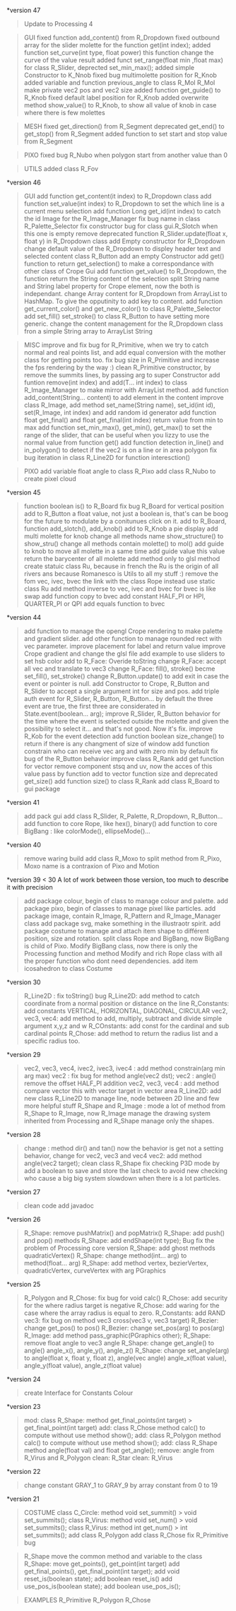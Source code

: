\*version 47
> Update to Processing 4

> GUI
> fixed function add_content() from R_Dropdown
> fixed outbound array for the slider molette for the function get(int index);
> added function set_curve(int type, float power) this function change the curve of the value result
> added funct set_range(float min ,float max) for class R_Slider, deprected set_min_max();
> added simple Constructor to K_Nnob
> fixed bug multimolette position for R_Knob
> added variable and function previous_angle to class R_Mol
> R_Mol make private vec2 pos and vec2 size
> added function get_guide() to R_Knob
> fixed default label position for R_Knob
> added overwrite method show_value() to R_Knob, to show all value of knob in case where there is few molettes

>MESH
> fixed get_direction() from R_Segment
> deprecated get_end() to get_stop() from R_Segment
> added function to set start and stop value from R_Segment


> PIXO
> fixed bug R_Nubo when polygon start from another value than 0

> UTILS
> added class R_Fov


\*version 46

> GUI
> add function get_content(it index) to R_Dropdown class
> add function set_value(int index) to R_Dropdown to set the which line is a current menu selection
> add function Long get_id(int index) to catch the id Image for the R_Image_Manager
> fix bug name in class R_Palette_Selector
> fix constructor bug for class gui.R_Slotch when this one is empty
> remove deprecated function R_Slider.update(float x, float y) in R_Dropdown class
> add Empty constructor for R_Dropdown
> change default value of the R_Dropdown to displey header text and selected content
> class R_Button add an empty Constructor
> add get() function to return get_selection() to make a correspondance with other class of Crope Gui
> add function get_value() to R_Dropdown, the function return the String content of the selection
> split String name and String label property for Crope element, now the both is independant.
> change Array content for R_Dropdown from ArrayList to HashMap. To give the opputinity to add key to content.
> add function get_current_color() and get_new_color() to class R_Palette_Selector
> add set_fill() set_stroke() to class R_Button to have setting more generic.
> change the content management for the R_Dropdown class fron a simple String array to ArrayList String

> MISC
> improve and fix bug for R_Primitive, when we try to catch normal and real points list, and add equal conversion with the mother class for getting points too.
> fix bug size in R_Primitive and increase the fps rendering by the way :)
> clean R_Primitive constructor, by remove the summits lines, by passing arg to super Constructor
> add funtion remove(int index) and add(T... int index) to class R_Image_Manager to make mirror with ArrayList method.
> add function add_content(String... content) to add element in the content
> improve class R_Image, add method set_name(String name), set_id(int id), set(R_Image, int index) and add random id generator
> add function float get_final() and float get_final(int index) return value from min to max
> add function set_min_max(), get_min(), get_max() to set the range of the slider, that can be useful when you lizzy to use the normal value from function get()
> add function detection in_line() and in_polygon() to detect if the vec2 is on a line or in area polygon
> fix bug iteration in class R_Line2D for function interesction()

> PIXO
> add variable float angle to class R_Pixo
> add class R_Nubo to create pixel cloud

\*version 45

> function boolean is() to R_Board
> fix bug R_Board for vertical position
> add to R_Button a float value, not just a boolean is, that's can be boog for the future to modulate by a conitunues click on it.
> add to R_Board, function add_slotch(), add_knob()
> add to R_Knob a pie display
> add multi molette for knob
> change all methods name show_structure() to show_stru()
> change all methods contain molette() to mol()
> add guide to knob to move all molette in a same time
> add guide value this value return the barycenter of all molette
> add method only to glsl method
> create statuic class Ru, because in french the Ru is the origin of all rivers ans because Romanesco is Utils to all my stuff :)
> remove the fom vec, ivec, bvec the link with the class Rope instead use static class Ru
> add method inverse to vec, ivec and bvec for bvec is like swap
> add function copy to bvec
> add constant HALF_PI or HPI, QUARTER_PI or QPI
> add equals function to bvec

\*version 44

> add function to manage the opengl Crope rendering to make palette and gradient slider.
> add other function to manage rounded rect with vec parameter.
> improve placement for label and return value
> improve Crope gradient and change the glsl file
> add example to use sliders to set hsb color
> add to R_Face: Overide toString
> change R_Face: accept all vec and translate to vec3
> change R_Face: fill(), stroke() becme set_fill(), set_stroke()
> change R_Button.update() to add exit in case the event or pointer is null.
> add Constructor to Crope, R_Button and R_Slider to accept a single argument int for size and pos.
> add triple auth event for R_Slider, R_Button, R_Button... by default the three event are true, the first three are considerated in State.event(boolean... arg);
> improve R_Slider, R_Button behavior for the time where the event is selected outside the molette and given the possibility to select it... and that's not good. Now it's fix.
> improve R_Kob for the event detection
> add function boolean size_change() to return if there is any changment of size of window
> add function constrain who can receive vec arg and with zero min by default
> fix bug of the R_Button behavior
> improve class R_Rank
> add get function for vector
> remove component stsq and uv, now the acces of this value pass by function
> add to vector function size and deprecated get_size()
> add function size() to class R_Rank
> add class R_Board to gui package

\*version 41

> add pack gui
> add class R_Slider, R_Palette, R_Dropdown, R_Button...
> add function to core Rope, like hex(), binary()
> add function to core BigBang : like colorMode(), ellipseMode()...

\*version 40

> remove waring build
> add class R_Moxo to split method from R_Pixo, Moxo name is a contraxion of Pixo and Motion

\*version 39 < 30
A lot of work between those version, too much to describe it with precision

> add package colour, begin of class to manage colour and palette.
> add package pixo, begin of classes to manage pixel like particles.
> add package image, contain R_Image, R_Pattern and R_Image_Manager class
> add package svg, make something in the illustraotr spirit.
> add package costume to manage and attach item shape to différent position, size and rotation.
> split class Rope and BigBang, now BigBang is child of Pixo.
> Modify BigBang class, now there is only the Processing function and method
> Modify and rich Rope class with all the proper function who dont need dependencies.
> add item icosahedron to class Costume

\*version 30

> R_Line2D : fix toString() bug
> R_Line2D: add method to catch coordinate from a normal position or distance on the line
> R_Constants: add constants VERTICAL, HORIZONTAL, DIAGONAL, CIRCULAR
> vec2, vec3, vec4: add method to add, multiply, subtract and divide simple argument x,y,z and w
> R_COnstants: add const for the cardinal and sub cardinal points
> R_Chose: add method to return the radius list and a specific radius too.

\*version 29

> vec2, vec3, vec4, ivec2, ivec3, ivec4 : add method constrain(arg min arg max)
> vec2 : fix bug for method angle(vec2 dst);
> vec2 : angle() remove the offset HALF_PI addition
> vec2, vec3, vec4 : add method compare vector this with vector target in vector area
> R_Line2D: add new class R_Line2D to manage line, node between 2D line and few more helpful stuff
> R_Shape and R_Image : mode a lot of method from R_Shape to R_Image, now R_Image manage the drawing system inherited from Processing and R_Shape manage only the shapes.

\*version 28

> change : method dir() and tan() now the behavior is get not a setting behavior, change for vec2, vec3 and vec4
> vec2: add method angle(vec2 target);
> clean class R_Shape
> fix checking P3D mode by add a boolean to save and store the last check to avoid new checking who cause a big big system slowdown when there is a lot particles.

\*version 27

> clean code
> add javadoc

\*version 26

> R_Shape: remove pushMatrix() and popMatrix()
> R_Shape: add push() and pop() methods
> R_Shape: add endShape(int type);
> Bug fix the problem of Processing core version
> R_Shape: add ghost methods quadraticVertex()
> R_Shape: change method(int... arg) to method(float... arg)
> R_Shape: add method vertex, bezierVertex, quadraticVertex, curveVertex with arg PGraphics

\*version 25

> R_Polygon and R_Chose: fix bug for void calc()
> R_Chose: add security for the where radius target is negative
> R_Chose: add waring for the case where the array radius is equal to zero.
> R_Constants: add RAND
> vec3: fix bug on method vec3 cross(vec3 v, vec3 target)
> R_Bezier: change get_pos() to pos()
> R_Bezier: change set_pos(arg) to pos(arg)
> R_Image: add method pass_graphic(PGraphics other);
> R_Shape: remove float angle to vec3 angle
> R_Shape: change get_angle() to angle() angle_x(), angle_y(), angle_z()
> R_Shape: change set_angle(arg) to angle(float x, float y, float z), angle(vec angle) angle_x(float value), angle_y(float value), angle_z(float value)

\*version 24

> create Interface for Constants Colour

\*version 23

> mod: class R_Shape: method get_final_points(int target) > get_final_point(int target)
> add: class R_Chose method calc() to compute without use method show();
> add: class R_Polygon method calc() to compute without use method show();
> add: class R_Shape method angle(float val) and float get_angle();
> remove: angle from R_Virus and R_Polygon
> clean: R_Star
> clean: R_Virus

\*version 22

> change constant GRAY_1 to GRAY_9 by array constant from 0 to 19

\*version 21

> COSTUME
> class C_Circle: method void set_summit() > void set_summits();
> class R_Virus: method void set_num() > void set_summits();
> class R_Virus: method int get_num() > int set_summits();
> add class R_Polygon
> add class R_Chose
> fix R_Primitive bug

> R_Shape
> move the common method and variable to the class R_Shape:
> move get_points(), get_point(int target)
> add get_final_points(), get_final_point(int target);
> add void reset_is(boolean state);
> add boolean reset_is()
> add use_pos_is(boolean state);
> add boolean use_pos_is();

> EXAMPLES
> R_Primitive
> R_Polygon
> R_Chose
